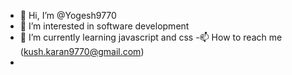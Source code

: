 - 👋 Hi, I’m @Yogesh9770
- 👀 I’m interested in software development
- 🌱 I’m currently learning javascript and css
-📫 How to reach me (kush.karan9770@gmail.com)
- 

<!---
Yogesh9770/Yogesh9770 is a ✨ special ✨ repository because its `README.md` (this file) appears on your GitHub profile.
You can click the Preview link to take a look at your changes.
--->
